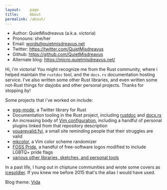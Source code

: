 ```yaml
---
layout:    page
title:     About
permalink: /about/
---
```

- Author:  QuietMisdreavus (a.k.a. victoria)
- Pronouns: she/her
- Email:   words@quietmisdreavus.net
- Twitter: <https://twitter.com/QuietMisdreavus>
- Github:  <https://github.com/QuietMisdreavus>
- Alternate blog: <https://micro.quietmisdreavus.net/>

Hi, i'm victoria! You might recognize me from the Rust community, where i helped maintain the
`rustdoc` tool, and the `docs.rs` documentation hosting service.  I've also written some other Rust
libraries, and even written some not-Rust things for dayjobs and other personal projects. Thanks for
stopping by!

Some projects that i've worked on include:

- [egg-mode][], a Twitter library for Rust
- Documentation tooling in the Rust project, including [rustdoc][] and [docs.rs][]
- An increasing body of [Vim configuration][], including a handful of personal plugins linked from
  that repository description
- [youarevalid.fyi][], a small site reminding people that their struggles are valid
- [mkcolor][], a Vim color scheme randomizer
- [FOSS Pride][], a handful of free-software logos modified to include LGBTQ+ pride flags
- [various other libraries, sketches, and personal tools][repo-list]

[egg-mode]: https://github.com/egg-mode-rs/egg-mode
[rustdoc]: https://rustc-dev-guide.rust-lang.org/rustdoc.html
[docs.rs]: https://docs.rs
[Vim configuration]: https://github.com/quietmisdreavus/vimfiles
[youarevalid.fyi]: https://youarevalid.fyi
[mkcolor]: https://quietmisdreavus.github.io/mkcolor/
[FOSS Pride]: https://fosspride.org
[repo-list]: https://github.com/QuietMisdreavus?tab=repositories

In a past life, I hung out in chiptune communities and wrote some covers as [icesoldier][].
If you knew me before 2015 that's the alias I would have used.

[icesoldier]: http://icesoldier.me

Blog theme: [Vida][]

[Vida]: https://github.com/syaning/vida
